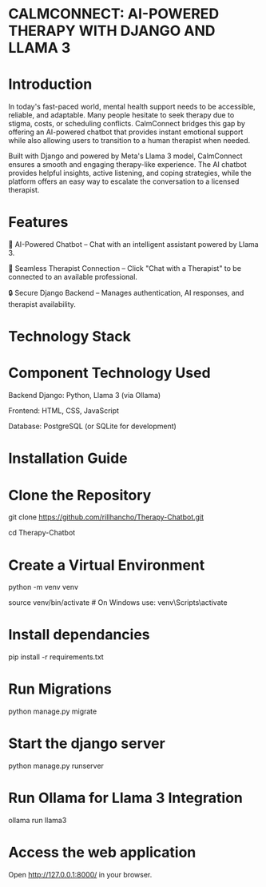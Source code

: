 # CALMCONNECT: AI-POWERED THERAPY WITH DJANGO AND LLAMA 3

# Introduction

In today's fast-paced world, mental health support needs to be accessible, reliable, and adaptable. Many people hesitate to seek therapy due to stigma, costs, or scheduling conflicts. CalmConnect bridges this gap by offering an AI-powered chatbot that provides instant emotional support while also allowing users to transition to a human therapist when needed.

Built with Django and powered by Meta's Llama 3 model, CalmConnect ensures a smooth and engaging therapy-like experience. The AI chatbot provides helpful insights, active listening, and coping strategies, while the platform offers an easy way to escalate the conversation to a licensed therapist.

# Features
🧠 AI-Powered Chatbot – Chat with an intelligent assistant powered by Llama 3.

🎯 Seamless Therapist Connection – Click "Chat with a Therapist" to be connected to an available professional.

🔒 Secure Django Backend – Manages authentication, AI responses, and therapist availability.

# Technology Stack

# Component	Technology Used

Backend	Django: Python, Llama 3 (via Ollama)

Frontend: HTML, CSS, JavaScript

Database: PostgreSQL (or SQLite for development)

# Installation Guide

# Clone the Repository

git clone https://github.com/rillhancho/Therapy-Chatbot.git

cd Therapy-Chatbot

# Create a Virtual Environment

python -m venv venv

source venv/bin/activate  # On Windows use: venv\Scripts\activate

# Install dependancies

pip install -r requirements.txt

# Run Migrations

python manage.py migrate

# Start the django server

python manage.py runserver

# Run Ollama for Llama 3 Integration

ollama run llama3

# Access the web application

Open http://127.0.0.1:8000/ in your browser.




